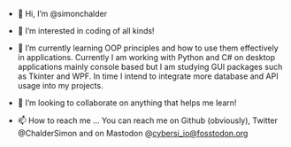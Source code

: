 - 👋 Hi, I’m @simonchalder

- 👀 I’m interested in coding of all kinds!

- 🌱 I’m currently learning OOP principles and how to use them effectively in applications. 
Currently I am working with Python and C# on desktop applications mainly console based but I am studying GUI packages such as Tkinter and WPF.
In time I intend to integrate more database and API usage into my projects.

- 💞️ I’m looking to collaborate on anything that helps me learn!

- 📫 How to reach me ... You can reach me on Github (obviously), Twitter @ChalderSimon and on Mastodon @cybersi_io@fosstodon.org

<!---
simonchalder/simonchalder is a ✨ special ✨ repository because its `README.md` (this file) appears on your GitHub profile.
You can click the Preview link to take a look at your changes.
--->
